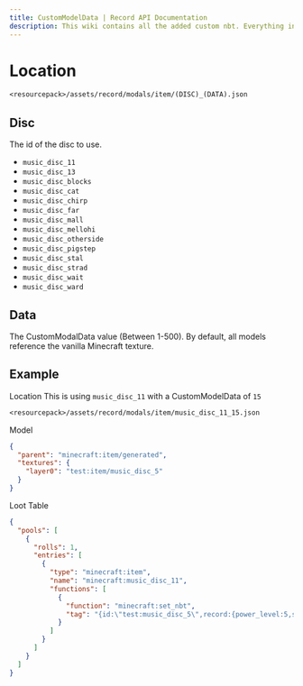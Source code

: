 ```yaml
---
title: CustomModelData | Record API Documentation
description: This wiki contains all the added custom nbt. Everything inside this wiki is free to use. If you have any ideas for custom NBT tags feel free to leave a feature suggestion.
---
```


# Location

```txt
<resourcepack>/assets/record/modals/item/(DISC)_(DATA).json
```

## Disc

The id of the disc to use.

- `music_disc_11`
- `music_disc_13`
- `music_disc_blocks`
- `music_disc_cat`
- `music_disc_chirp`
- `music_disc_far`
- `music_disc_mall`
- `music_disc_mellohi`
- `music_disc_otherside`
- `music_disc_pigstep`
- `music_disc_stal`
- `music_disc_strad`
- `music_disc_wait`
- `music_disc_ward`

## Data

The CustomModalData value (Between 1-500). By default, all models reference the vanilla Minecraft texture.

## Example

Location This is using `music_disc_11` with a CustomModelData of `15`

```txt
<resourcepack>/assets/record/modals/item/music_disc_11_15.json
```

Model

```json
{
  "parent": "minecraft:item/generated",
  "textures": {
    "layer0": "test:item/music_disc_5"
  }
}
```

Loot Table

```json
{
  "pools": [
    {
      "rolls": 1,
      "entries": [
        {
          "type": "minecraft:item",
          "name": "minecraft:music_disc_11",
          "functions": [
            {
              "function": "minecraft:set_nbt",
              "tag": "{id:\"test:music_disc_5\",record:{power_level:5,sound:\"example:music_disc.5\"},HideFlags:32,CustomModelData:15,display:{Name:'{\"translate\":\"item.example.music_disc_5\",\"italic\": false}',Lore:['{\"translate\":\"item.example.music_disc_5.desc\",\"color\":\"gray\",\"italic\": false}']}}"
            }
          ]
        }
      ]
    }
  ]
}
```
